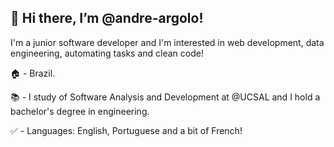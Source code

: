 👋 Hi there, I’m @andre-argolo!
---------------------------
I'm a junior software developer and I'm interested in web development, data engineering, automating tasks and clean code!

🏠 - Brazil.

📚 - I study of Software Analysis and Development at @UCSAL and I hold a bachelor's degree in engineering. 

✅ - Languages: English, Portuguese and a bit of French!

<!---
andre-argolo/andre-argolo is a ✨ special ✨ repository because its `README.md` (this file) appears on your GitHub profile.
You can click the Preview link to take a look at your changes.
--->

